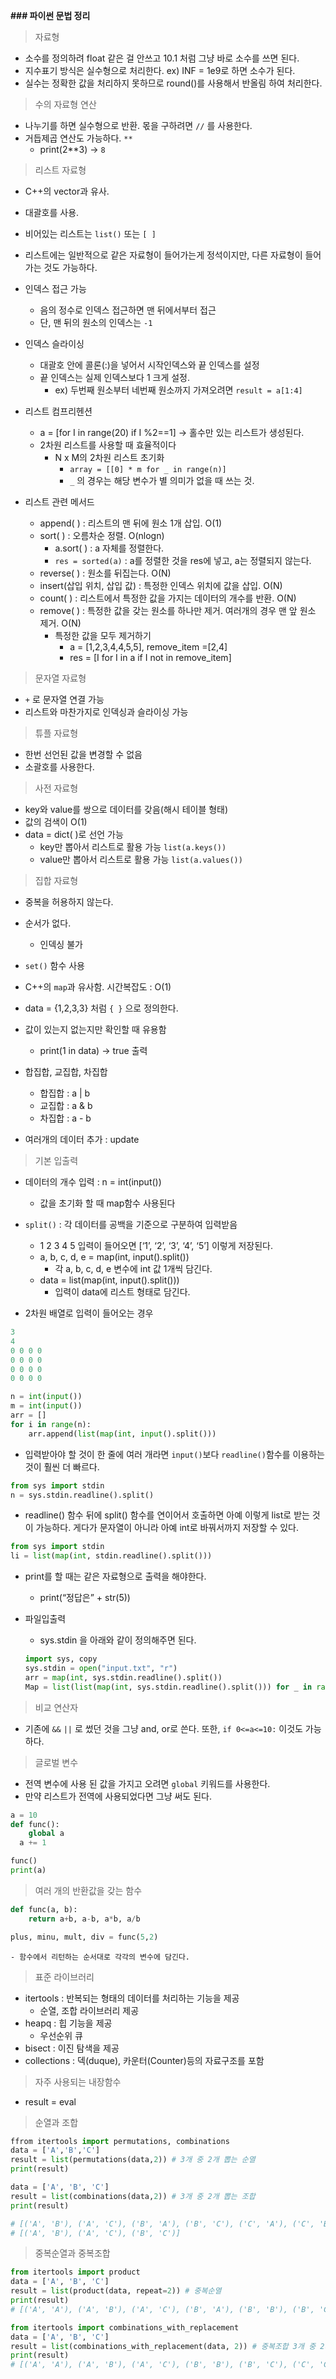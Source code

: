 **### 파이썬 문법 정리**

> 자료형
- 소수를 정의하려 float 같은 걸 안쓰고 10.1 처럼 그냥 바로 소수를 쓰면 된다.
- 지수표기 방식은 실수형으로 처리한다. ex) INF = 1e9로 하면 소수가 된다.
- 실수는 정확한 값을 처리하지 못하므로 round()를 사용해서 반올림 하여 처리한다.

> 수의 자료형 연산
- 나누기를 하면 실수형으로 반환. 몫을 구하려면 `//` 를 사용한다.
- 거듭제곱 연산도 가능하다. `**`
  - print(2**3) -> `8`


> 리스트 자료형

- C++의  vector과 유사. 
- 대괄호를 사용. 
- 비어있는 리스트는 `list()` 또는 `[ ]`
- 리스트에는 일반적으로 같은 자료형이 들어가는게 정석이지만, 다른 자료형이 들어가는 것도 가능하다. 
- 인덱스 접근 가능
    - 음의 정수로 인덱스 접근하면 맨 뒤에서부터 접근
    - 단, 맨 뒤의 원소의 인덱스는 `-1`
- 인덱스 슬라이싱
    - 대괄호 안에 콜론(:)을 넣어서 시작인덱스와 끝 인덱스를 설정
    - 끝 인덱스는 실제 인덱스보다 1 크게 설정. 
        - ex) 두번째 원소부터 네번째 원소까지 가져오려면 `result = a[1:4]`
- 리스트 컴프리헨션
	- a = [for I in range(20) if I %2==1]  -> 홀수만 있는 리스트가 생성된다.
	- 2차원 리스트를 사용할 때 효율적이다
		- N x M의 2차원 리스트 초기화 
			- `array = [[0] * m for _ in range(n)]`
			- `_` 의 경우는 해당 변수가 별 의미가 없을 때 쓰는 것. 

- 리스트 관련 메서드
	- append( ) : 리스트의 맨 뒤에 원소 1개 삽입. O(1)
	- sort( ) : 오름차순 정렬. O(nlogn)
		- a.sort( ) : a 자체를 정렬한다.
		- `res = sorted(a)` : a를 정렬한 것을 res에 넣고, a는 정렬되지 않는다. 
	- reverse( ) : 원소를 뒤집는다. O(N)
	- insert(삽입 위치, 삽입 값) : 특정한 인덱스 위치에 값을 삽입. O(N)
	- count( ) : 리스트에서 특정한 값을 가지는 데이터의 개수를 반환. O(N)
	- remove( ) : 특정한 값을 갖는 원소를 하나만 제거. 여러개의 경우 맨 앞 원소 제거. O(N)
		- 특정한 값을 모두 제거하기 
			- a = [1,2,3,4,4,5,5], remove_item =[2,4] 
			- res = [I for I in a if I not in remove_item]
			

> 문자열 자료형
- `+` 로 문자열 연결 가능
- 리스트와 마찬가지로 인덱싱과 슬라이싱 가능

> 튜플 자료형

- 한번 선언된 값을 변경할 수 없음
- 소괄호를 사용한다.


> 사전 자료형
- key와 value를 쌍으로 데이터를 갖음(해시 테이블 형태)
- 값의 검색이 O(1)
- data = dict( )로 선언 가능
	- key만 뽑아서 리스트로 활용 가능 `list(a.keys())`
	- value만 뽑아서 리스트로 활용 가능 `list(a.values())`
	

> 집합 자료형
- 중복을 허용하지 않는다.
- 순서가 없다.
	- 인덱싱 불가
- `set()` 함수 사용
- C++의 `map`과 유사함. 시간복잡도 : O(1)
- data = {1,2,3,3}  처럼 `{ }` 으로 정의한다.
- 값이 있는지 없는지만 확인할 때 유용함
	- print(1 in data) -> true 출력
- 합집합, 교집합, 차집합
	- 합집합 : a | b
	- 교집합 : a & b
	- 차집합 : a - b

- 여러개의 데이터 추가 : update



> 기본 입출력
- 데이터의 개수 입력 : n = int(input())
	- 값을 초기화 할 때 map함수 사용된다
- `split()` : 각 데이터를 공백을 기준으로 구분하여 입력받음
	- 1 2 3 4 5 입력이 들어오면 [‘1’, ‘2’, ‘3’, ‘4’, ‘5’] 이렇게 저장된다. 
	- a, b, c, d, e = map(int, input().split())
		- 각 a, b, c, d, e 변수에 int 값 1개씩 담긴다.
	- data = list(map(int, input().split()))
		- 입력이 data에 리스트 형태로 담긴다.

- 2차원 배열로 입력이 들어오는 경우
```python
3 
4
0 0 0 0
0 0 0 0
0 0 0 0
0 0 0 0

n = int(input())
m = int(input())
arr = []
for i in range(n):
	arr.append(list(map(int, input().split()))
```

- 입력받아야 할 것이 한 줄에 여러 개라면 `input()`보다 `readline()`함수를 이용하는 것이 훨씬 더 빠르다.
```python
from sys import stdin
n = sys.stdin.readline().split()
```

- readline() 함수 뒤에 split() 함수를 연이어서 호출하면 아예 이렇게 list로 받는 것이 가능하다. 게다가 문자열이 아니라 아예 int로 바꿔서까지 저장할 수 있다.
```python
from sys import stdin
li = list(map(int, stdin.readline().split()))
```

- print를 할 때는 같은 자료형으로 출력을 해야한다.
	- print(“정답은” + str(5))

- 파일입출력
	- sys.stdin 을 아래와 같이 정의해주면 된다. 
	```python
	import sys, copy
	sys.stdin = open("input.txt", "r")
	arr = map(int, sys.stdin.readline().split())
	Map = list(list(map(int, sys.stdin.readline().split())) for _ in range(n))
	```


> 비교 연산자
- 기존에 `&&` `||` 로 썼던 것을 그냥 and, or로 쓴다. 또한, `if 0<=a<=10:` 이것도 가능하다.

> 글로벌 변수
- 전역 변수에 사용 된 값을 가지고 오려면 `global` 키워드를 사용한다.
- 만약 리스트가 전역에 사용되었다면 그냥 써도 된다.
```python
a = 10 
def func():
	global a
  a += 1

func()
print(a)
```

> 여러 개의 반환값을 갖는 함수 
```python
def func(a, b):
	return a+b, a-b, a*b, a/b

plus, minu, mult, div = func(5,2)

```
	- 함수에서 리턴하는 순서대로 각각의 변수에 담긴다.

> 표준 라이브러리
- itertools : 반복되는 형태의 데이터를 처리하는 기능을 제공
	- 순열, 조합 라이브러리 제공
- heapq : 힙 기능을 제공
	- 우선순위 큐
- bisect : 이진 탐색을 제공
- collections : 덱(duque), 카운터(Counter)등의 자료구조를 포함 

> 자주 사용되는 내장함수
- result = eval


> 순열과 조합
```python
ffrom itertools import permutations, combinations
data = ['A','B','C']
result = list(permutations(data,2)) # 3개 중 2개 뽑는 순열
print(result)

data = ['A', 'B', 'C']
result = list(combinations(data,2)) # 3개 중 2개 뽑는 조합
print(result)

# [('A', 'B'), ('A', 'C'), ('B', 'A'), ('B', 'C'), ('C', 'A'), ('C', 'B')] 
# [('A', 'B'), ('A', 'C'), ('B', 'C')]

```


> 중복순열과 중복조합
```python
from itertools import product
data = ['A', 'B', 'C']
result = list(product(data, repeat=2)) # 중복순열
print(result)
# [('A', 'A'), ('A', 'B'), ('A', 'C'), ('B', 'A'), ('B', 'B'), ('B', 'C'), ('C', 'A'), ('C', 'B'), ('C', 'C')]

from itertools import combinations_with_replacement
data = ['A', 'B', 'C']
result = list(combinations_with_replacement(data, 2)) # 중복조합 3개 중 2개 뽑는 조합
print(result)
# [('A', 'A'), ('A', 'B'), ('A', 'C'), ('B', 'B'), ('B', 'C'), ('C', 'C')]

```